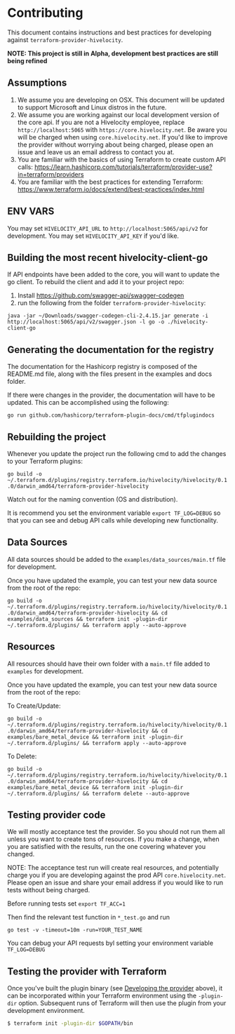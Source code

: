 # Contributing

This document contains instructions and best practices for developing against `terraform-provider-hivelocity`.

**NOTE: This project is still in Alpha, development best practices are still being refined**

## Assumptions

1. We assume you are developing on OSX.  This document will be updated to support Microsoft and Linux distros in the future.
2. We assume you are working against our local development version of the core api.  If you are not a Hivelocity employee, replace `http://localhost:5065` with `https://core.hivelocity.net`. Be aware you will be charged when using `core.hivelocity.net`. If you'd like to improve the provider without worrying about being charged, please open an issue and leave us an email address to contact you at. 
3. You are familiar with the basics of using Terraform to create custom API calls: https://learn.hashicorp.com/tutorials/terraform/provider-use?in=terraform/providers
4. You are familiar with the best practices for extending Terraform: https://www.terraform.io/docs/extend/best-practices/index.html

## ENV VARS

You may set `HIVELOCITY_API_URL` to `http://localhost:5065/api/v2` for development.
You may set `HIVELOCITY_API_KEY` if you'd like.

## Building the most recent hivelocity-client-go

If API endpoints have been added to the core, you will want to update the go client.
To rebuild the client and add it to your project repo:

1. Install https://github.com/swagger-api/swagger-codegen
2. run the following from the folder `terraform-provider-hivelocity`:

`java -jar ~/Downloads/swagger-codegen-cli-2.4.15.jar generate -i http://localhost:5065/api/v2/swagger.json -l go -o ./hivelocity-client-go`

## Generating the documentation for the registry

The documentation for the Hashicorp registry is composed of the README.md file, along with the files present in the examples and docs folder.

If there were changes in the provider, the documentation will have to be updated. This can be accomplished using the following:

`go run github.com/hashicorp/terraform-plugin-docs/cmd/tfplugindocs`

## Rebuilding the project

Whenever you update the project run the following cmd to add the changes to your Terraform plugins:

`go build -o ~/.terraform.d/plugins/registry.terraform.io/hivelocity/hivelocity/0.1.0/darwin_amd64/terraform-provider-hivelocity`

Watch out for the naming convention (OS and distribution).

It is recommend you set the environment variable `export TF_LOG=DEBUG` so that you can see and debug API calls while developing new functionality.

## Data Sources

All data sources should be added to the `examples/data_sources/main.tf` file for development.  

Once you have updated the example, you can test your new data source from the root of the repo:

`go build -o ~/.terraform.d/plugins/registry.terraform.io/hivelocity/hivelocity/0.1.0/darwin_amd64/terraform-provider-hivelocity && cd examples/data_sources && terraform init -plugin-dir ~/.terraform.d/plugins/ && terraform apply --auto-approve`

## Resources

All resources should have their own folder with a `main.tf` file added to `examples` for development.  

Once you have updated the example, you can test your new data source from the root of the repo:

To Create/Update:

`go build -o ~/.terraform.d/plugins/registry.terraform.io/hivelocity/hivelocity/0.1.0/darwin_amd64/terraform-provider-hivelocity && cd examples/bare_metal_device && terraform init -plugin-dir ~/.terraform.d/plugins/ && terraform apply --auto-approve`

To Delete:

`go build -o ~/.terraform.d/plugins/registry.terraform.io/hivelocity/hivelocity/0.1.0/darwin_amd64/terraform-provider-hivelocity && cd examples/bare_metal_device && terraform init -plugin-dir ~/.terraform.d/plugins/ && terraform delete --auto-approve`

Testing provider code
---------------------------

We will mostly acceptance test the provider. So you should not run them all unless you want to create tons of resources.
If you make a change, when you are satisfied with the results, run the one covering whatever you changed.

NOTE: The acceptance test run will create real resources, and potentially charge you if you are developing against the prod API `core.hivelocity.net`.
Please open an issue and share your email address if you would like to run tests without being charged.

Before running tests set `export TF_ACC=1`

Then find the relevant test function in `*_test.go` and run 

`go test -v -timeout=10m -run=YOUR_TEST_NAME`

You can debug your API requests byl setting your environment variable `TF_LOG=DEBUG`

Testing the provider with Terraform
---------------------------------------

Once you've built the plugin binary (see [Developing the provider](#developing-the-provider) above), it can be incorporated within your Terraform environment using the `-plugin-dir` option. Subsequent runs of Terraform will then use the plugin from your development environment.

```sh
$ terraform init -plugin-dir $GOPATH/bin
```
